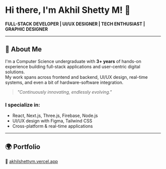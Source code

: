 # Hi there, I'm Akhil Shetty M! 👋

**FULL-STACK DEVELOPER | UI/UX DESIGNER | TECH ENTHUSIAST | GRAPHIC DESIGNER**

---

## 🚀 About Me

I'm a Computer Science undergraduate with **3+ years** of hands-on experience building full-stack applications and user-centric digital solutions.  
My work spans across frontend and backend, UI/UX design, real-time systems, and even a bit of hardware-software integration.

> *"Continuously innovating, endlessly evolving."*

### I specialize in:
- React, Next.js, Three.js, Firebase, Node.js  
- UI/UX design with Figma, Tailwind CSS  
- Cross-platform & real-time applications

---

## 🌍 Portfolio

🔗 [akhilshettym.vercel.app](https://akhilshettym.vercel.app)
